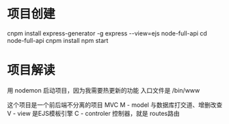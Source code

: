 # 项目创建

cnpm install express-generator -g
express --view=ejs node-full-api
cd node-full-api
cnpm install
npm start

# 项目解读

用 nodemon 启动项目，因为我需要热更新的功能
入口文件是 /bin/www

这个项目是一个前后端不分离的项目 MVC
    M - model 与数据库打交道、增删改查
    V - view 是EJS模板引擎
    C - controler 控制器，就是 routes路由